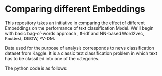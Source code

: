 # Comparing different Embeddings 


This repository takes an initiative in comparing the effect of different Embeddings on the performance of text classification Model. We'll begin with basic bag-of-words approach , tf-idf and NN-based Word2vec, Fasttext, DBOW, PV-DM. 

Data used for the purpose of analysis corresponds to news classification dataset from Kaggle. It is a classic text classification problem in which text has to be classified into one of the categories.

The python code is as follows:



